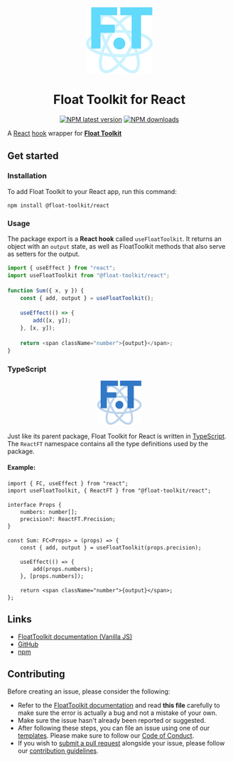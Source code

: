 <div align="center" style="margin-bottom: 0.5rem">
	<img src="https://raw.githubusercontent.com/float-toolkit/react/HEAD/media/ftreact.svg" width="150" />
</div>

<div align="center">

# Float Toolkit for React

[![NPM latest version](https://img.shields.io/npm/v/@float-toolkit/react?label=version&logo=npm)](https://www.npmjs.com/package/@float-toolkit/react)
[![NPM downloads](https://img.shields.io/npm/dt/@float-toolkit/react?logo=npm)](https://www.npmjs.com/package/@float-toolkit/react)

</div>

A [React](https://reactjs.org/) [hook](https://reactjs.org/docs/hooks-intro.html) wrapper for [**Float Toolkit**](https://float-toolkit.web.app/)

## Get started

### Installation

To add Float Toolkit to your React app, run this command:

```sh-session
npm install @float-toolkit/react
```

### Usage

The package export is a **React hook** called `useFloatToolkit`. It returns an object with an `output` state, as well as FloatToolkit methods that also serve as setters for the output.

```js
import { useEffect } from "react";
import useFloatToolkit from "@float-toolkit/react";

function Sum({ x, y }) {
	const { add, output } = useFloatToolkit();

	useEffect(() => {
		add([x, y]);
	}, [x, y]);

	return <span className="number">{output}</span>;
}
```

### TypeScript

<div align="center" style="margin: 0.5rem 0">
	<img src="https://raw.githubusercontent.com/float-toolkit/react/HEAD/media/tsftreact.svg" width="100" />
</div>

Just like its parent package, Float Toolkit for React is written in [TypeScript](https://www.typescriptlang.org/). The `ReactFT` namespace contains all the type definitions used by the package.

#### Example:

```tsx
import { FC, useEffect } from "react";
import useFloatToolkit, { ReactFT } from "@float-toolkit/react";

interface Props {
	numbers: number[];
	precision?: ReactFT.Precision;
}

const Sum: FC<Props> = (props) => {
	const { add, output } = useFloatToolkit(props.precision);

	useEffect(() => {
		add(props.numbers);
	}, [props.numbers]);

	return <span className="number">{output}</span>;
};
```

## Links

-   [FloatToolkit documentation (Vanilla JS)](https://float-toolkit.web.app/)
-   [GitHub](https://github.com/float-toolkit/react)
-   [npm](https://www.npmjs.com/package/@float-toolkit/react)

## Contributing

Before creating an issue, please consider the following:

-   Refer to the [FloatToolkit documentation](https://float-toolkit.web.app/) and read **this file** carefully to make sure the error is actually a bug and not a mistake of your own.
-   Make sure the issue hasn't already been reported or suggested.
-   After following these steps, you can file an issue using one of our [templates](https://github.com/float-toolkit/react/issues/new/choose). Please make sure to follow our [Code of Conduct](https://github.com/float-toolkit/react/blob/master/.github/CODE_OF_CONDUCT.md).
-   If you wish to [submit a pull request](https://github.com/float-toolkit/react/compare) alongside your issue, please follow our [contribution guidelines](https://github.com/float-toolkit/react/blob/master/.github/CONTRIBUTING.md).
